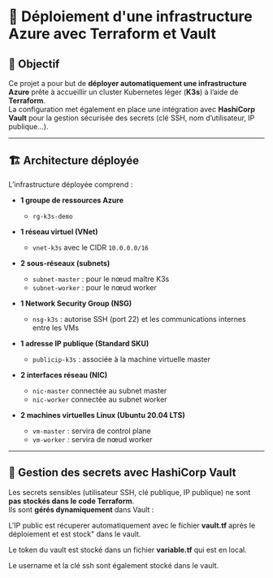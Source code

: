 # 🚀 Déploiement d'une infrastructure Azure avec Terraform et Vault

## 🧩 Objectif

Ce projet a pour but de **déployer automatiquement une infrastructure Azure** prête à accueillir un cluster Kubernetes léger (**K3s**) à l’aide de **Terraform**.  
La configuration met également en place une intégration avec **HashiCorp Vault** pour la gestion sécurisée des secrets (clé SSH, nom d’utilisateur, IP publique…).

---

## 🏗️ Architecture déployée

L’infrastructure déployée comprend :

- **1 groupe de ressources Azure**
  - `rg-k3s-demo`

- **1 réseau virtuel (VNet)**  
  - `vnet-k3s` avec le CIDR `10.0.0.0/16`

- **2 sous-réseaux (subnets)**  
  - `subnet-master` : pour le nœud maître K3s  
  - `subnet-worker` : pour le nœud worker

- **1 Network Security Group (NSG)**  
  - `nsg-k3s` : autorise SSH (port 22) et les communications internes entre les VMs

- **1 adresse IP publique (Standard SKU)**  
  - `publicip-k3s` : associée à la machine virtuelle master

- **2 interfaces réseau (NIC)**  
  - `nic-master` connectée au subnet master  
  - `nic-worker` connectée au subnet worker

- **2 machines virtuelles Linux (Ubuntu 20.04 LTS)**  
  - `vm-master` : servira de control plane  
  - `vm-worker` : servira de nœud worker  

---

## 🔐 Gestion des secrets avec HashiCorp Vault

Les secrets sensibles (utilisateur SSH, clé publique, IP publique) ne sont **pas stockés dans le code Terraform**.  
Ils sont **gérés dynamiquement** dans Vault :

L'IP public est récuperer automatiquement avec le fichier **vault.tf** après le déploiement et est stock" dans le vault.

Le token du vault est stocké dans un fichier **variable.tf** qui est en local.

Le username et la clé ssh sont également stocké dans le vault.



